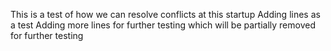 This is a test of how we can resolve conflicts at this startup
Adding lines as a test
Adding more lines for further testing which will be partially removed for further testing
